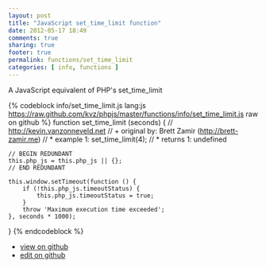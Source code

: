 ```yaml
---
layout: post
title: "JavaScript set_time_limit function"
date: 2012-05-17 18:49
comments: true
sharing: true
footer: true
permalink: functions/set_time_limit
categories: [ info, functions ]
---
```

A JavaScript equivalent of PHP's set_time_limit
<!-- more -->
{% codeblock info/set_time_limit.js lang:js https://raw.github.com/kvz/phpjs/master/functions/info/set_time_limit.js raw on github %}
function set_time_limit (seconds) {
    // http://kevin.vanzonneveld.net
    // +   original by: Brett Zamir (http://brett-zamir.me)
    // *     example 1: set_time_limit(4);
    // *     returns 1: undefined

    // BEGIN REDUNDANT
    this.php_js = this.php_js || {};
    // END REDUNDANT

    this.window.setTimeout(function () {
        if (!this.php_js.timeoutStatus) {
            this.php_js.timeoutStatus = true;
        }
        throw 'Maximum execution time exceeded';
    }, seconds * 1000);
}
{% endcodeblock %}
<ul>
 <li><a href="https://github.com/kvz/phpjs/blob/master/functions/info/set_time_limit.js">view on github</a></li>
 <li><a href="https://github.com/kvz/phpjs/edit/master/functions/info/set_time_limit.js">edit on github</a></li>
</ul>
